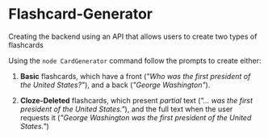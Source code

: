 # Flashcard-Generator
Creating the backend using an API that allows users to create two types of flashcards 

Using the `node CardGenerator` command follow the prompts to create either: 

1. **Basic** flashcards, which have a front (_"Who was the first president of the United States?"_), and a back (_"George Washington"_).

2. **Cloze-Deleted** flashcards, which present _partial_ text (_"... was the first president of the United States."_), and the full text when the user requests it (_"George Washington was the first president of the United States."_)

